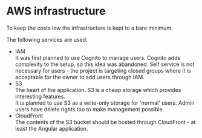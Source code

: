 AWS infrastructure
==================

To keep the costs low the infrastructure is kept to a bare minimum.

The following services are used: 

* IAM   
  It was first planned to use Cognito to manage users. Cognito adds
  complexity to the setup, so this idea was abandoned.
  Self service is not necessary for users - the project is targeting closed
  groups where it is acceptable for the owner to add users through IAM.
* S3  
  The heart of the application. S3 is a cheap storage which provides interesting
  features.   
  It is planned to use S3 as a write-only storage for 'normal' users.
  Admin users have delete rights too to make management possible.
* CloudFront  
  The contents of the S3 bucket should be hosted through CloudFront - at least
  the Angular application.
  
